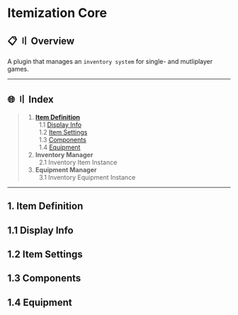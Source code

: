 # Itemization Core

## <a id="head"></a> 📋 〢 Overview

A plugin that manages an ``inventory system`` for single- and mutliplayer games.

---

## <a id="index"></a> 🌐 〢 Index
> 1. [__Item Definition__](#item-definition) <br>
> &nbsp; 1.1 [Display Info](#item-definition-display-info) <br>
> &nbsp; 1.2 [Item Settings](#item-definition-item-settings) <br>
> &nbsp; 1.3 [Components](#item-definition-components) <br>
> &nbsp; 1.4 [Equipment](#item-definition-equipment) <br>
> 2. __Inventory Manager__ <br>
> &nbsp; 2.1 Inventory Item Instance
> 3. __Equipment Manager__ <br>
> &nbsp; 3.1 Inventory Equipment Instance

---

## <a id="item-definition"></a> 1. Item Definition
## <a id="item-definition-display-info"></a> 1.1 Display Info
## <a id="item-definition-item-settings"></a> 1.2 Item Settings
## <a id="item-definition-components"></a> 1.3 Components
## <a id="item-definition-equipment"></a> 1.4 Equipment
